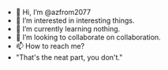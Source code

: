 - 👋 Hi, I’m @azfrom2077
- 👀 I’m interested in interesting things.
- 🌱 I’m currently learning nothing.
- 💞️ I’m looking to collaborate on collaboration.
- 📫 How to reach me?
- "That's the neat part, you don't."

<!---
azfrom2077/azfrom2077 is a ✨ special ✨ repository because its `README.md` (this file) appears on your GitHub profile.
You can click the Preview link to take a look at your changes.
--->
